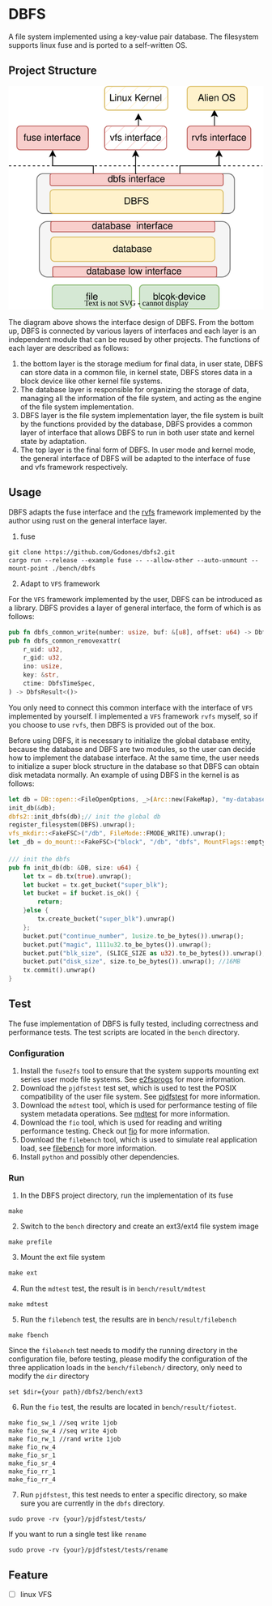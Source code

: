 # DBFS

A file system implemented using a key-value pair database. The filesystem supports linux fuse and is ported to a self-written OS.

## Project Structure

![fsinterface.drawio](assert/fsinterface.drawio.svg)

The diagram above shows the interface design of DBFS. From the bottom up, DBFS is connected by various layers of interfaces and each layer is an independent module that can be reused by other projects. The functions of each layer are described as follows:

1. the bottom layer is the storage medium for final data, in user state, DBFS can store data in a common file, in kernel state, DBFS stores data in a block device like other kernel file systems.
2. The database layer is responsible for organizing the storage of data, managing all the information of the file system, and acting as the engine of the file system implementation.
3. DBFS layer is the file system implementation layer, the file system is built by the functions provided by the database, DBFS provides a common layer of interface that allows DBFS to run in both user state and kernel state by adaptation.
4. The top layer is the final form of DBFS. In user mode and kernel mode, the general interface of DBFS will be adapted to the interface of fuse and vfs framework respectively.



## Usage

DBFS adapts the fuse interface and the [rvfs](https://github.com/Godones/rvfs) framework implemented by the author using rust on the general interface layer.

1. fuse

```
git clone https://github.com/Godones/dbfs2.git
cargo run --release --example fuse -- --allow-other --auto-unmount --mount-point ./bench/dbfs
```

2. Adapt to `VFS` framework

For the `VFS` framework implemented by the user, DBFS can be introduced as a library. DBFS provides a layer of general interface, the form of which is as follows:

```rust
pub fn dbfs_common_write(number: usize, buf: &[u8], offset: u64) -> DbfsResult<usize> 
pub fn dbfs_common_removexattr(
    r_uid: u32,
    r_gid: u32,
    ino: usize,
    key: &str,
    ctime: DbfsTimeSpec,
) -> DbfsResult<()> 
```

You only need to connect this common interface with the interface of `VFS` implemented by yourself. I implemented a `VFS` framework `rvfs` myself, so if you choose to use `rvfs`, then DBFS is provided out of the box.

Before using DBFS, it is necessary to initialize the global database entity, because the database and DBFS are two modules, so the user can decide how to implement the database interface. At the same time, the user needs to initialize a super block structure in the database so that DBFS can obtain disk metadata normally. An example of using DBFS in the kernel is as follows:

```rust
let db = DB::open::<FileOpenOptions, _>(Arc::new(FakeMap), "my-database.db").unwrap();
init_db(&db);
dbfs2::init_dbfs(db);// init the global db
register_filesystem(DBFS).unwrap();
vfs_mkdir::<FakeFSC>("/db", FileMode::FMODE_WRITE).unwrap();
let _db = do_mount::<FakeFSC>("block", "/db", "dbfs", MountFlags::empty(), None).unwrap();

/// init the dbfs
pub fn init_db(db: &DB, size: u64) {
    let tx = db.tx(true).unwrap();
    let bucket = tx.get_bucket("super_blk");
    let bucket = if bucket.is_ok() {
        return;
    }else {
        tx.create_bucket("super_blk").unwrap()
    };
    bucket.put("continue_number", 1usize.to_be_bytes()).unwrap();
    bucket.put("magic", 1111u32.to_be_bytes()).unwrap();
    bucket.put("blk_size", (SLICE_SIZE as u32).to_be_bytes()).unwrap();
    bucket.put("disk_size", size.to_be_bytes()).unwrap(); //16MB
    tx.commit().unwrap()
}
```

## Test

The fuse implementation of DBFS is fully tested, including correctness and performance tests. The test scripts are located in the `bench` directory.

### Configuration

1. Install the `fuse2fs` tool to ensure that the system supports mounting ext series user mode file systems. See [e2fsprogs](https://github.com/tytso/e2fsprogs/tree/master) for more information.
2. Download the `pjdfstest` test set, which is used to test the POSIX compatibility of the user file system. See [pjdfstest](https://github.com/pjd/pjdfstest) for more information.
3. Download the `mdtest` tool, which is used for performance testing of file system metadata operations. See [mdtest](https://www.gsp.com/cgi-bin/man.cgi?section=1&topic=mdtest) for more information.
4. Download the `fio` tool, which is used for reading and writing performance testing. Check out [fio](https://github.com/axboe/fio) for more information.
5. Download the `filebench` tool, which is used to simulate real application load, see [filebench](https://github.com/filebench/filebench) for more information.
6. Install `python` and possibly other dependencies.



### Run

1. In the DBFS project directory, run the implementation of its fuse

```
make
```

2. Switch to the `bench` directory and create an ext3/ext4 file system image

```
make prefile
```

3. Mount the ext file system

```4
make ext
```

4. Run the `mdtest` test, the result is in `bench/result/mdtest`

```
make mdtest
```

5. Run the `filebench` test, the results are in `bench/result/filebench`

```
make fbench
```

Since the `filebench` test needs to modify the running directory in the configuration file, before testing, please modify the configuration of the three application loads in the `bench/filebench/` directory, only need to modify the `dir` directory

```
set $dir={your path}/dbfs2/bench/ext3
```

6. Run the `fio` test, the results are located in `bench/result/fiotest`.

```
make fio_sw_1 //seq write 1job
make fio_sw_4 //seq write 4job
make fio_rw_1 //rand write 1job
make fio_rw_4
make_fio_sr_1
make_fio_sr_4
make_fio_rr_1
make_fio_rr_4
```

7. Run `pjdfstest`, this test needs to enter a specific directory, so make sure you are currently in the `dbfs` directory.

```
sudo prove -rv {your}/pjdfstest/tests/
```

If you want to run a single test like `rename`

```
sudo prove -rv {your}/pjdfstest/tests/rename
```

## Feature

- [ ] linux VFS
